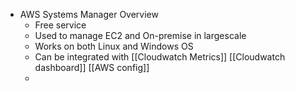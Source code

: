 - AWS Systems Manager Overview
	- Free service
	- Used to manage EC2 and On-premise in largescale
	- Works on both Linux and Windows OS
	- Can be integrated with [[Cloudwatch Metrics]] [[Cloudwatch dashboard]] [[AWS config]]
	-